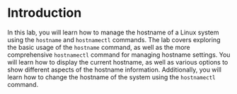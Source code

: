 # Introduction

In this lab, you will learn how to manage the hostname of a Linux system using the `hostname` and `hostnamectl` commands. The lab covers exploring the basic usage of the `hostname` command, as well as the more comprehensive `hostnamectl` command for managing hostname settings. You will learn how to display the current hostname, as well as various options to show different aspects of the hostname information. Additionally, you will learn how to change the hostname of the system using the `hostnamectl` command.
